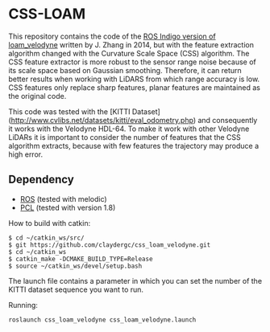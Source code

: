 # CSS-LOAM

This repository contains the code of the [ROS Indigo version of loam_velodyne](http://docs.ros.org/indigo/api/loam_velodyne/html/files.html) written by J. Zhang in 2014, but with the feature extraction algorithm changed with the Curvature Scale Space (CSS) algorithm. The CSS feature extractor is more robust to the sensor range noise because of its scale space based on Gaussian smoothing. Therefore, it can return better results when working with LiDARS from which range accuracy is low. CSS features only replace sharp features, planar features are maintained as the original code.

This code was tested with the [KITTI Dataset] (http://www.cvlibs.net/datasets/kitti/eval_odometry.php) and consequently it works with the Velodyne HDL-64. To make it work with other Velodyne LiDARs it is important to consider the number of features that the CSS algorithm extracts, because with few features the trajectory may produce a high error.

## Dependency

- [ROS](http://wiki.ros.org/ROS/Installation) (tested with melodic)
- [PCL](https://github.com/PointCloudLibrary/pcl) (tested with version 1.8)

How to build with catkin:

```
$ cd ~/catkin_ws/src/
$ git https://github.com/claydergc/css_loam_velodyne.git
$ cd ~/catkin_ws
$ catkin_make -DCMAKE_BUILD_TYPE=Release 
$ source ~/catkin_ws/devel/setup.bash
```

The launch file contains a parameter in which you can set the number of the KITTI dataset sequence you want to run.

Running:
```
roslaunch css_loam_velodyne css_loam_velodyne.launch
```
